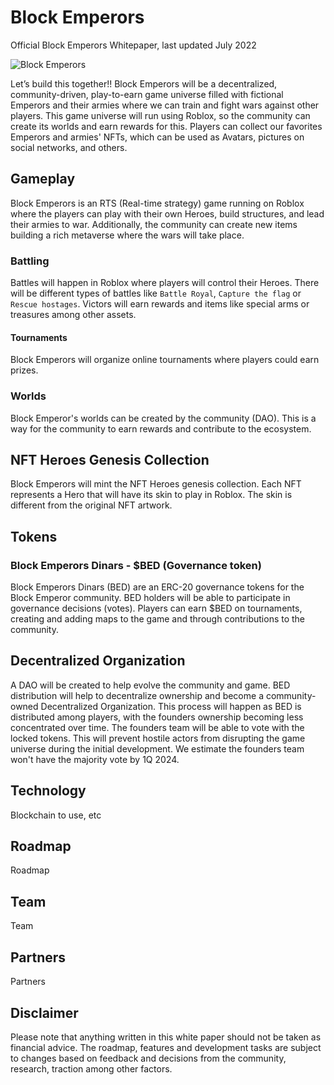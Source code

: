 # Block Emperors

Official Block Emperors Whitepaper, last updated July 2022

![Block Emperors]([s3://block-emperors-assets/images/Banner_mirror_01_ok.jpeg](https://block-emperors-assets.s3.us-west-2.amazonaws.com/images/Banner_mirror_01_ok.jpeg))

Let’s build this together!! Block Emperors will be a decentralized, community-driven, play-to-earn game universe filled with fictional Emperors and their armies where we can train and fight wars against other players. This game universe will run using Roblox, so the community can create its worlds and earn rewards for this. Players can collect our favorites Emperors and armies' NFTs, which can be used as Avatars, pictures on social networks, and others.


## Gameplay
Block Emperors is an RTS (Real-time strategy) game running on Roblox where the players can play with their own Heroes, build structures, and lead their armies to war. Additionally, the community can create new items building a rich metaverse where the wars will take place.

### Battling
Battles will happen in Roblox where players will control their Heroes. There will be different types of battles like `Battle Royal`, `Capture the flag` or `Rescue hostages`. Victors will earn rewards and items like special arms or treasures among other assets.

#### Tournaments
Block Emperors will organize online tournaments where players could earn prizes.

### Worlds
Block Emperor's worlds can be created by the community (DAO). This is a way for the community to earn rewards and contribute to the ecosystem.

## NFT Heroes Genesis Collection
Block Emperors will mint the NFT Heroes genesis collection. Each NFT represents a Hero that will have its skin to play in Roblox. The skin is different from the original NFT artwork.

## Tokens

### Block Emperors Dinars - $BED (Governance token)
Block Emperors Dinars (BED) are an ERC-20 governance tokens for the Block Emperor community. BED holders will be able to participate in governance decisions (votes). Players can earn $BED on tournaments, creating and adding maps to the game and through contributions to the community.

## Decentralized Organization
A DAO will be created to help evolve the community and game. BED distribution will help to decentralize ownership and become a community-owned Decentralized Organization. This process will happen as BED is distributed among players, with the founders ownership becoming less concentrated over time. The founders team will be able to vote with the locked tokens. This will prevent hostile actors from disrupting the game universe during the initial development. We estimate the founders team won't have the majority vote by 1Q 2024.

## Technology

Blockchain to use, etc

## Roadmap

Roadmap

## Team

Team

## Partners

Partners

## Disclaimer 
Please note that anything written in this white paper should not be taken as financial advice. The roadmap, features and development tasks are subject to changes based on feedback and decisions from the community, research, traction among other factors.
